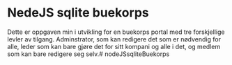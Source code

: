 
# NedeJS sqlite buekorps

Dette er oppgaven min i utvikling for en buekorps portal med tre forskjellige levler av tilgang. Adminstrator, som kan redigere det som er nødvendig for alle, leder som kan bare gjøre det for sitt kompani og alle i det, og medlem som kan bare redigere seg selv.# nodeJSsqliteBuekorps
